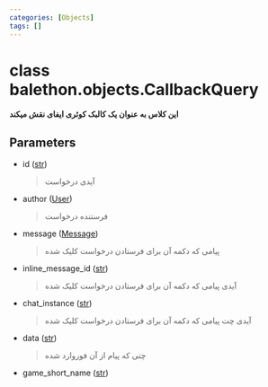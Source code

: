 ```yaml
---
categories: [Objects]
tags: []
---
```


<h1>class balethon.objects.<strong>CallbackQuery</strong></h1>

<p align="left" dir="rtl"><strong>این کلاس به عنوان یک کالبک کوئری ایفای نقش میکند</strong></p>

<h2>Parameters</h2>

<ul>
<li>id (<a href="https://docs.python.org/3/library/stdtypes.html#str">str</a>)<blockquote dir="rtl">
<p>آیدی درخواست</p>
</blockquote>
</li>
</ul>
<ul>
<li>author (<a href="./user">User</a>)<blockquote dir="rtl">
<p>فرستنده درخواست</p>
</blockquote>
</li>
</ul>
<ul>
<li>message (<a href="./message">Message</a>)<blockquote dir="rtl">
<p>پیامی که دکمه آن برای فرستادن درخواست کلیک شده</p>
</blockquote>
</li>
</ul>
<ul>
<li>inline_message_id (<a href="https://docs.python.org/3/library/stdtypes.html#str">str</a>)<blockquote dir="rtl">
<p>آیدی پیامی که دکمه آن برای فرستادن درخواست کلیک شده</p>
</blockquote>
</li>
</ul>
<ul>
<li>chat_instance (<a href="https://docs.python.org/3/library/stdtypes.html#str">str</a>)<blockquote dir="rtl">
<p>آیدی چت پیامی که دکمه آن برای فرستادن درخواست کلیک شده</p>
</blockquote>
</li>
</ul>
<ul>
<li>data (<a href="https://docs.python.org/3/library/stdtypes.html#str">str</a>)<blockquote dir="rtl">
<p>چتی که پیام از آن فوروارد شده</p>
</blockquote>
</li>
</ul>
<ul>
<li>game_short_name (<a href="https://docs.python.org/3/library/stdtypes.html#str">str</a>)<blockquote dir="rtl"></blockquote>
</li>
</ul>